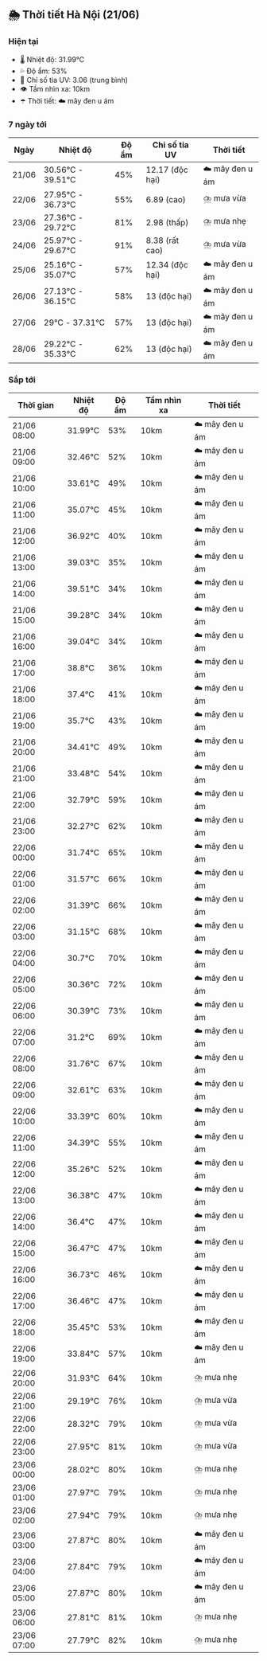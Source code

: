 ## 🌦️ Thời tiết Hà Nội (21/06)

### Hiện tại

- 🌡️ Nhiệt độ: 31.99℃
- 💦 Độ ẩm: 53%
- 🌟 Chỉ số tia UV: 3.06 (trung bình)
- 👁️ Tầm nhìn xa: 10km
- ☂️ Thời tiết: ☁️ mây đen u ám

### 7 ngày tới

| Ngày | Nhiệt độ | Độ ẩm | Chỉ số tia UV | Thời tiết |
| --- | --- | --- | --- | --- |
| 21/06 | 30.56℃ - 39.51℃ | 45% | 12.17 (độc hại) | ☁️ mây đen u ám |
| 22/06 | 27.95℃ - 36.73℃ | 55% | 6.89 (cao) | ⛈️ mưa vừa |
| 23/06 | 27.36℃ - 29.72℃ | 81% | 2.98 (thấp) | ⛈️ mưa nhẹ |
| 24/06 | 25.97℃ - 29.67℃ | 91% | 8.38 (rất cao) | ⛈️ mưa vừa |
| 25/06 | 25.16℃ - 35.07℃ | 57% | 12.34 (độc hại) | ☁️ mây đen u ám |
| 26/06 | 27.13℃ - 36.15℃ | 58% | 13 (độc hại) | ☁️ mây đen u ám |
| 27/06 | 29℃ - 37.31℃ | 57% | 13 (độc hại) | ☁️ mây đen u ám |
| 28/06 | 29.22℃ - 35.33℃ | 62% | 13 (độc hại) | ☁️ mây đen u ám |

### Sắp tới

| Thời gian | Nhiệt độ | Độ ẩm | Tầm nhìn xa | Thời tiết |
| --- | --- | --- | --- | --- |
| 21/06 08:00 | 31.99℃ | 53% | 10km | ☁️ mây đen u ám |
| 21/06 09:00 | 32.46℃ | 52% | 10km | ☁️ mây đen u ám |
| 21/06 10:00 | 33.61℃ | 49% | 10km | ☁️ mây đen u ám |
| 21/06 11:00 | 35.07℃ | 45% | 10km | ☁️ mây đen u ám |
| 21/06 12:00 | 36.92℃ | 40% | 10km | ☁️ mây đen u ám |
| 21/06 13:00 | 39.03℃ | 35% | 10km | ☁️ mây đen u ám |
| 21/06 14:00 | 39.51℃ | 34% | 10km | ☁️ mây đen u ám |
| 21/06 15:00 | 39.28℃ | 34% | 10km | ☁️ mây đen u ám |
| 21/06 16:00 | 39.04℃ | 34% | 10km | ☁️ mây đen u ám |
| 21/06 17:00 | 38.8℃ | 36% | 10km | ☁️ mây đen u ám |
| 21/06 18:00 | 37.4℃ | 41% | 10km | ☁️ mây đen u ám |
| 21/06 19:00 | 35.7℃ | 43% | 10km | ☁️ mây đen u ám |
| 21/06 20:00 | 34.41℃ | 49% | 10km | ☁️ mây đen u ám |
| 21/06 21:00 | 33.48℃ | 54% | 10km | ☁️ mây đen u ám |
| 21/06 22:00 | 32.79℃ | 59% | 10km | ☁️ mây đen u ám |
| 21/06 23:00 | 32.27℃ | 62% | 10km | ☁️ mây đen u ám |
| 22/06 00:00 | 31.74℃ | 65% | 10km | ☁️ mây đen u ám |
| 22/06 01:00 | 31.57℃ | 66% | 10km | ☁️ mây đen u ám |
| 22/06 02:00 | 31.39℃ | 66% | 10km | ☁️ mây đen u ám |
| 22/06 03:00 | 31.15℃ | 68% | 10km | ☁️ mây đen u ám |
| 22/06 04:00 | 30.7℃ | 70% | 10km | ☁️ mây đen u ám |
| 22/06 05:00 | 30.36℃ | 72% | 10km | ☁️ mây đen u ám |
| 22/06 06:00 | 30.39℃ | 73% | 10km | ☁️ mây đen u ám |
| 22/06 07:00 | 31.2℃ | 69% | 10km | ☁️ mây đen u ám |
| 22/06 08:00 | 31.76℃ | 67% | 10km | ☁️ mây đen u ám |
| 22/06 09:00 | 32.61℃ | 63% | 10km | ☁️ mây đen u ám |
| 22/06 10:00 | 33.39℃ | 60% | 10km | ☁️ mây đen u ám |
| 22/06 11:00 | 34.39℃ | 55% | 10km | ☁️ mây đen u ám |
| 22/06 12:00 | 35.26℃ | 52% | 10km | ☁️ mây đen u ám |
| 22/06 13:00 | 36.38℃ | 47% | 10km | ☁️ mây đen u ám |
| 22/06 14:00 | 36.4℃ | 47% | 10km | ☁️ mây đen u ám |
| 22/06 15:00 | 36.47℃ | 47% | 10km | ☁️ mây đen u ám |
| 22/06 16:00 | 36.73℃ | 46% | 10km | ☁️ mây đen u ám |
| 22/06 17:00 | 36.46℃ | 47% | 10km | ☁️ mây đen u ám |
| 22/06 18:00 | 35.45℃ | 53% | 10km | ☁️ mây đen u ám |
| 22/06 19:00 | 33.84℃ | 57% | 10km | ☁️ mây đen u ám |
| 22/06 20:00 | 31.93℃ | 64% | 10km | ⛈️ mưa nhẹ |
| 22/06 21:00 | 29.19℃ | 76% | 10km | ⛈️ mưa vừa |
| 22/06 22:00 | 28.32℃ | 79% | 10km | ⛈️ mưa vừa |
| 22/06 23:00 | 27.95℃ | 81% | 10km | ⛈️ mưa vừa |
| 23/06 00:00 | 28.02℃ | 80% | 10km | ⛈️ mưa nhẹ |
| 23/06 01:00 | 27.97℃ | 79% | 10km | ⛈️ mưa nhẹ |
| 23/06 02:00 | 27.94℃ | 79% | 10km | ⛈️ mưa nhẹ |
| 23/06 03:00 | 27.87℃ | 80% | 10km | ☁️ mây đen u ám |
| 23/06 04:00 | 27.84℃ | 79% | 10km | ☁️ mây đen u ám |
| 23/06 05:00 | 27.87℃ | 80% | 10km | ☁️ mây đen u ám |
| 23/06 06:00 | 27.81℃ | 81% | 10km | ⛈️ mưa nhẹ |
| 23/06 07:00 | 27.79℃ | 82% | 10km | ⛈️ mưa nhẹ |
